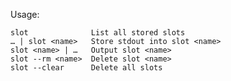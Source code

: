 Usage:

    slot              List all stored slots
    … | slot <name>   Store stdout into slot <name>
    slot <name> | …   Output slot <name>
    slot --rm <name>  Delete slot <name>
    slot --clear      Delete all slots

